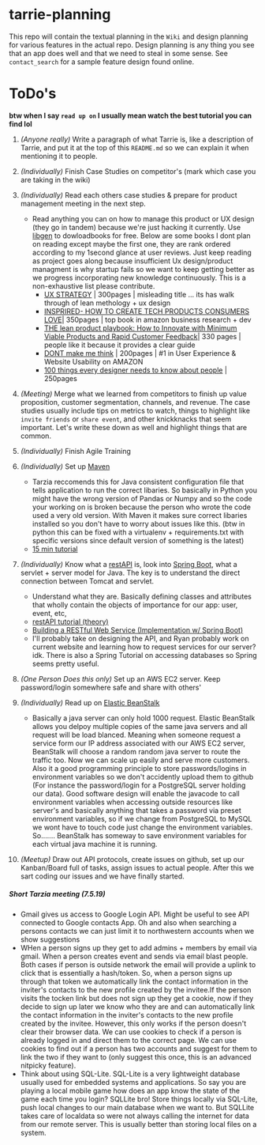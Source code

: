 # tarrie-planning

This repo will contain the textual planning in the `Wiki` and  design planning for various features in the actual repo. Design planning is any thing you see that an app does well and that we need to steal in some sense. See  `contact_search` for a sample feature design found online. 

# ToDo's 
**btw when I say `read up on` I usually mean watch the best tutorial you can find lol**
1. *(Anyone really)* Write a paragraph of what Tarrie is, like a description of Tarrie, and put it at the top of this `README.md` so we can explain it when mentioning it to people. 
1. *(Individually)* Finish Case Studies on competitor's (mark which case you are taking in the wiki)
2. *(Individually)* Read each others case studies & prepare for product management meeting in the next step.
    - Read anything you can on how to manage this product or UX design (they go in tandem) because we're just hacking it currently.  Use [libgen](http://gen.lib.rus.ec) to dowloadbooks for free. Below are some books I dont plan on reading except maybe the first one, they are rank ordered according to my 1second glance at user reviews. Just keep reading as project goes along because insufficient Ux design/product managment is why startup fails so we want to keep getting better as we progress incorporating new knowledge continuously. This is a non-exhaustive list please contribute.
        - [UX STRATEGY](https://www.amazon.com/UX-Strategy-Innovative-Digital-Products/dp/1449372864/ref=pd_sbs_14_52?_encoding=UTF8&pd_rd_i=1449372864&pd_rd_r=bf2357a2-9ffc-11e9-a93c-6bb543d57023&pd_rd_w=hzgSQ&pd_rd_wg=iUFRZ&pf_rd_p=588939de-d3f8-42f1-a3d8-d556eae5797d&pf_rd_r=4RDMQ3M655SMAYQ82XS6&psc=1&refRID=4RDMQ3M655SMAYQ82XS6) | 300pages | misleading title ... its has walk through of lean methology + ux design
        - [INSPRIRED- HOW TO CREATE TECH PRODUCTS CONSUMERS LOVE](https://www.amazon.com/Things-Designer-People-Voices-Matter/dp/0321767535/ref=pd_sbs_14_3/147-3790180-3484262?_encoding=UTF8&pd_rd_i=0321767535&pd_rd_r=29f3e577-9ffe-11e9-9768-fd03c2f337af&pd_rd_w=4hVlc&pd_rd_wg=dNpq0&pf_rd_p=588939de-d3f8-42f1-a3d8-d556eae5797d&pf_rd_r=4ZW21Y3G7QYS3SQ6Q2TQ&psc=1&refRID=4ZW21Y3G7QYS3SQ6Q2TQ)| 350pages | top book in amazon business research + dev
        - [THE lean product playbook: How to Innovate with Minimum Viable Products and Rapid Customer Feedback](https://www.amazon.com/Lean-Product-Playbook-Innovate-Products/dp/1118960874)| 330 pages | people like it because it provides a clear guide
        - [DONT make me think](https://www.amazon.com/Dont-Make-Think-Revisited-Usability/dp/0321965515/ref=pd_sbs_14_1/147-3790180-3484262?_encoding=UTF8&pd_rd_i=0321965515&pd_rd_r=c89bf61d-9ffc-11e9-b61a-832b178781ff&pd_rd_w=Fw7nj&pd_rd_wg=s75Ay&pf_rd_p=588939de-d3f8-42f1-a3d8-d556eae5797d&pf_rd_r=0PCZHT6S284BSPW7QX9R&psc=1&refRID=0PCZHT6S284BSPW7QX9R) | 200pages | #1  in User Experience & Website Usability on AMAZON
        - [100 things every designer needs to know about people](https://www.amazon.com/Things-Designer-People-Voices-Matter/dp/0321767535/ref=pd_sbs_14_3/147-3790180-3484262?_encoding=UTF8&pd_rd_i=0321767535&pd_rd_r=29f3e577-9ffe-11e9-9768-fd03c2f337af&pd_rd_w=4hVlc&pd_rd_wg=dNpq0&pf_rd_p=588939de-d3f8-42f1-a3d8-d556eae5797d&pf_rd_r=4ZW21Y3G7QYS3SQ6Q2TQ&psc=1&refRID=4ZW21Y3G7QYS3SQ6Q2TQ) | 250pages

2. *(Meeting)* Merge what we learned from competitors to finish up value proposition, customer segmentation, channels, and revenue. The case studies usually include tips on metrics to watch, things to highlight like `invite friends` or `share event`, and other knickknacks that seem important. Let's write these down as well and highlight things that are common. 
3. *(Individually)* Finish Agile Training
4. *(Individually)* Set up [Maven](https://maven.apache.org/)
    - Tarzia reccomends this for Java consistent configuration file that tells application to run the correct libaries. So basically in Python you might have the wrong version of Pandas or Numpy and so the code your working on is broken because the person who wrote the code used a very old version. With Maven it makes sure correct libaries installed so you don't have to worry about issues like this.  (btw in python this can be fixed with a virtualenv + requirements.txt with specific versions since default version of something is the latest)
    - [15 min tutorial](https://spring.io/guides/gs/maven/)
5. *(Individually)* Know what a [restAPI](https://restfulapi.net/) is, look into [Spring Boot](https://spring.io/projects/spring-boot/), what a servlet + server model for Java. The key is to understand the direct connection between Tomcat and servlet. 
    - Understand what they are. Basically defining classes and attributes that wholly contain the objects of importance for our app: user, event, etc,
    - [restAPI tutorial (theory)](http://www.drdobbs.com/web-development/restful-web-services-a-tutorial/240169069)
    - [Building a RESTful Web Service (Implementation w/ Spring Boot)](https://spring.io/guides)
    - I'll probably take on designing the API, and Ryan probably work on current website and learning how to request services for our server? idk. There is also a Spring Tutorial on accessing databases so Spring seems pretty useful.
6. *(One Person Does this only)* Set up an AWS EC2 server. Keep password/login somewhere safe and share with others'
7. *(Individually)* Read up on [Elastic BeanStalk](https://aws.amazon.com/elasticbeanstalk/)
    - Basically a java server can only hold 1000 request. Elastic BeanStalk allows you delpoy multiple copies of the same java servers and all request will be load blanced. Meaning when someone request a service form our IP address associated with our AWS EC2 server, BeanStalk will choose a random random java server to route the traffic too. Now we can scale up easily and serve more customers. Also it a good programming principle to store passwords/logins in environment variables so we don't accidently upload them to github (For instance the password/login for a PostgreSQL server holding our data). Good software design will enable the javacode to call environment variables when accessing outside resources like server's and basically anything that takes a password via preset environment variables, so if we change from PostgreSQL to MySQL we wont have to touch code just change the environment variables. So....... BeanStalk has someway to save environment variables for each virtual java machine it is running. 
7. *(Meetup)* Draw out API protocols, create issues on github, set up our Kanban/Board full of tasks, assign issues to actual people. After this we sart coding our issues and we have finally started. 




##### Short Tarzia meeting (7.5.19)
- Gmail gives us access to Google Login API. Might be useful to see API connected to Google contacts App. Oh and also when searching a persons contacts we can just limit it to northwestern accounts when we show suggestions
- WHen a person signs up they get to add admins + members by email via gmail. When a person creates event and sends via email blast people. Both cases if person is outside network the email will provide a uplink to click that is essentially a hash/token. So,  when a person signs up through that token we automatically link the contact information in the inviter's contacts to the new profile created by the invitee.If the person visits the tocken link but does not sign up they get a cookie, now if they decide to sign up later we know who they are and can automatically link the contact information in the inviter's contacts to the new profile created by the invitee. However, this only works if the person doesn't clear their browser data. We can use cookies to check if a person is already logged in and direct them to the correct page. We can use cookies to find out if a person has two accounts and suggest for them to link the two if they want to (only suggest this once, this is an advanced nitpicky feature). 
- Think about using SQL-Lite. SQL-Lite is a very lightweight database usually used for embedded systems and applications. So say you are playing a local mobile game how does an app know the state of the game each time you login? SQLLite bro! Store things locally via SQL-Lite, push local changes to our main database when we want to. But SQLLite takes care of localdata so were not always calling the internet for data from our remote server. This is usually better than storing local files on a system. 
